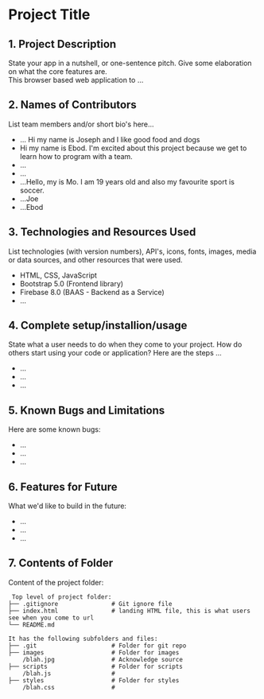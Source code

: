# Project Title

## 1. Project Description
State your app in a nutshell, or one-sentence pitch. Give some elaboration on what the core features are.  
This browser based web application to ... 


## 2. Names of Contributors
List team members and/or short bio's here... 
* ... Hi my name is Joseph and I like good food and dogs
* Hi my name is Ebod. I'm excited about this project because we get to learn how to program with a team.
* ...
* ...
* ...Hello, my is Mo. I am 19 years old and also my favourite sport is soccer.
* ...Joe
* ...Ebod
	
## 3. Technologies and Resources Used
List technologies (with version numbers), API's, icons, fonts, images, media or data sources, and other resources that were used.
* HTML, CSS, JavaScript
* Bootstrap 5.0 (Frontend library)
* Firebase 8.0 (BAAS - Backend as a Service)
* ...

## 4. Complete setup/installion/usage
State what a user needs to do when they come to your project.  How do others start using your code or application?
Here are the steps ...
* ...
* ...
* ...

## 5. Known Bugs and Limitations
Here are some known bugs:
* ...
* ...
* ...

## 6. Features for Future
What we'd like to build in the future:
* ...
* ...
* ...
	
## 7. Contents of Folder
Content of the project folder:

```
 Top level of project folder: 
├── .gitignore               # Git ignore file
├── index.html               # landing HTML file, this is what users see when you come to url
└── README.md

It has the following subfolders and files:
├── .git                     # Folder for git repo
├── images                   # Folder for images
    /blah.jpg                # Acknowledge source
├── scripts                  # Folder for scripts
    /blah.js                 # 
├── styles                   # Folder for styles
    /blah.css                # 



```




